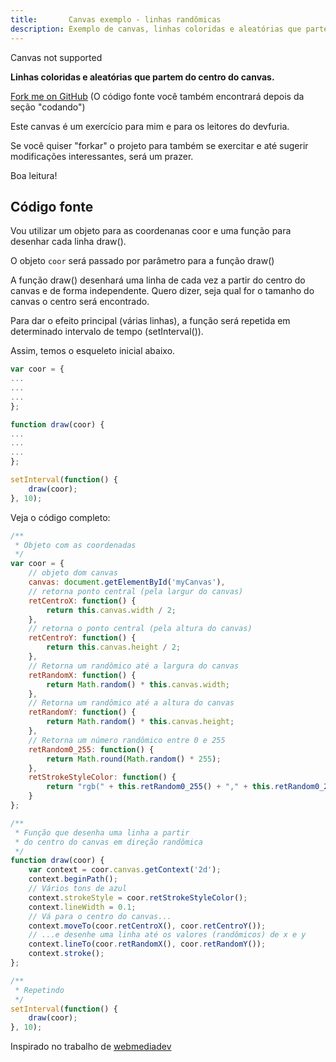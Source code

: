 ```yaml
---
title:       Canvas exemplo - linhas randômicas
description: Exemplo de canvas, linhas coloridas e aleatórias que partem do centro do canvas. 
---
```


<canvas id='myCanvas' height='150'>Canvas not supported</canvas>
<script>
    /**
     * Objeto com as coordenadas
     */
    var coor = {
        // objeto dom canvas
        canvas: document.getElementById('myCanvas'),
        // retorna ponto central (pela largur do canvas)
        retCentroX: function() {
            return this.canvas.width / 2;
        },
        // retorna o ponto central (pela altura do canvas)
        retCentroY: function() {
            return this.canvas.height / 2;
        },
        // Retorna um randômico até a largura do canvas
        retRandomX: function() {
            return Math.random() * this.canvas.width;
        },
        // Retorna um randômico até a altura do canvas
        retRandomY: function() {
            return Math.random() * this.canvas.height;
        },
        // Retorna um número randômico entre 0 e 255
        retRandom0_255: function() {
            return Math.round(Math.random() * 255);
        },
        retStrokeStyleColor: function() {
            return "rgb(" + this.retRandom0_255() + "," + this.retRandom0_255() + "," + this.retRandom0_255() + ")";
        }
    };

    /**
     * Função que desenha uma linha a partir
     * do centro do canvas em direção randômica
     */
    function draw(coor) {
        var context = coor.canvas.getContext('2d');
        context.beginPath();
        // Vários tons de azul
        context.strokeStyle = coor.retStrokeStyleColor();
        context.lineWidth = 0.1;
        // Vá para o centro do canvas...
        context.moveTo(coor.retCentroX(), coor.retCentroY());
        // ...e desenhe uma linha até os valores (randômicos) de x e y
        context.lineTo(coor.retRandomX(), coor.retRandomY());
        context.stroke();
    }
    ;

    /**
     * Repetindo
     */
    setInterval(function() {
        draw(coor);
    }, 10);
</script>


__Linhas coloridas e aleatórias que partem do centro do canvas.__

[Fork me on GitHub](https://github.com/devfuria/canvas-exemplos/tree/master/linhas-rando-coloridas "link-externo") (O código 
fonte você também encontrará depois da seção "codando")

Este canvas é um exercício para mim e para os leitores do devfuria.

Se você quiser "forkar" o projeto para também se exercitar e até sugerir modificações interessantes, será um prazer.

Boa leitura!



Código fonte
---

Vou utilizar um objeto para as coordenanas coor e uma função para desenhar cada linha draw().

O objeto `coor` será passado por parâmetro para a função draw()

A função draw() desenhará uma linha de cada vez a partir do centro do canvas e de forma independente. Quero dizer, seja
qual for o tamanho do canvas o centro será encontrado.

Para dar o efeito principal (várias linhas), a função será repetida em determinado intervalo de tempo (setInterval()).

Assim, temos o esqueleto inicial abaixo.

```javascript
var coor = {
...
...
...
};

function draw(coor) {
...
...
...
};

setInterval(function() {
    draw(coor);
}, 10);
```


Veja o código completo:

```javascript
/**
 * Objeto com as coordenadas
 */
var coor = {
    // objeto dom canvas
    canvas: document.getElementById('myCanvas'),
    // retorna ponto central (pela largur do canvas)
    retCentroX: function() {
        return this.canvas.width / 2;
    },
    // retorna o ponto central (pela altura do canvas)
    retCentroY: function() {
        return this.canvas.height / 2;
    },
    // Retorna um randômico até a largura do canvas
    retRandomX: function() {
        return Math.random() * this.canvas.width;
    },
    // Retorna um randômico até a altura do canvas
    retRandomY: function() {
        return Math.random() * this.canvas.height;
    },
    // Retorna um número randômico entre 0 e 255
    retRandom0_255: function() {
        return Math.round(Math.random() * 255);
    },
    retStrokeStyleColor: function() {
        return "rgb(" + this.retRandom0_255() + "," + this.retRandom0_255() + "," + this.retRandom0_255() + ")";
    }
};

/**
 * Função que desenha uma linha a partir
 * do centro do canvas em direção randômica
 */
function draw(coor) {
    var context = coor.canvas.getContext('2d');
    context.beginPath();
    // Vários tons de azul
    context.strokeStyle = coor.retStrokeStyleColor();
    context.lineWidth = 0.1;
    // Vá para o centro do canvas...
    context.moveTo(coor.retCentroX(), coor.retCentroY());
    // ...e desenhe uma linha até os valores (randômicos) de x e y
    context.lineTo(coor.retRandomX(), coor.retRandomY());
    context.stroke();
};

/**
 * Repetindo
 */
setInterval(function() {
    draw(coor);
}, 10);
```

Inspirado no trabalho de [webmediadev](http://webmediadev.wordpress.com/2011/10/14/js-exercise-random-lines/ "link-externo")
